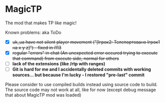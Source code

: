 # MagicTP
The mod that makes TP like magic!

Known problems: aka ToDo

- [x] ~~uk_ua have not silent player movement ("[Ігрок2: Телепортовано Ігрок1 на x y z]") - fixed in i113~~
- [x] ~~regular "errors" in chat (An unexpected error occured trying to execute that command) from execute side, normal for others~~
- [ ] **lack of the extensions (like /rtp with ranges)**
- [ ] **Git is hard for me and I accidentally deleted commits with working sources... but because I'm lucky - I restored "pre-last" commit**

Please consider to use compiled builds instead using source code to build. The source code may not work at all, like for now (except debug message that about MagicTP mod was loaded)
